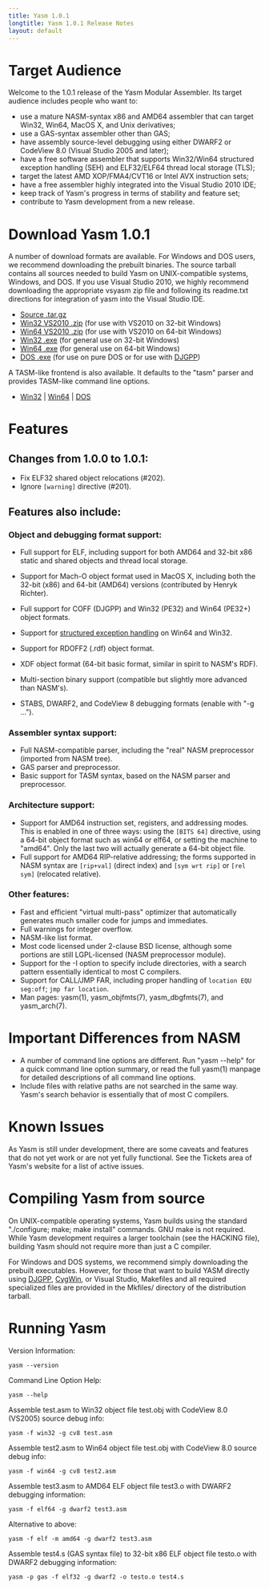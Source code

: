 ```yaml
---
title: Yasm 1.0.1
longtitle: Yasm 1.0.1 Release Notes
layout: default
---
```


Target Audience
===============

Welcome to the 1.0.1 release of the Yasm Modular Assembler.  Its target audience includes people who want to:

 * use a mature NASM-syntax x86 and AMD64 assembler that can target Win32, Win64, MacOS X, and Unix derivatives;
 * use a GAS-syntax assembler other than GAS;
 * have assembly source-level debugging using either DWARF2 or CodeView 8.0 (Visual Studio 2005 and later);
 * have a free software assembler that supports Win32/Win64 structured exception handling (SEH) and ELF32/ELF64 thread local storage (TLS);
 * target the latest AMD XOP/FMA4/CVT16 or Intel AVX instruction sets;
 * have a free assembler highly integrated into the Visual Studio 2010 IDE;
 * keep track of Yasm's progress in terms of stability and feature set;
 * contribute to Yasm development from a new release.

Download Yasm 1.0.1
===================

A number of download formats are available. For Windows and DOS users, we recommend downloading the prebuilt binaries. The source tarball contains all sources needed to build Yasm on UNIX-compatible systems, Windows, and DOS.  If you use Visual Studio 2010, we highly recommend downloading the appropriate vsyasm zip file and following its readme.txt directions for integration of yasm into the Visual Studio IDE.

 * [Source .tar.gz]({{site.releases}}/yasm-1.0.1.tar.gz)
 * [Win32 VS2010 .zip]({{site.releases}}/vsyasm-1.0.1-win32.zip) (for use with VS2010 on 32-bit Windows)
 * [Win64 VS2010 .zip]({{site.releases}}/vsyasm-1.0.1-win64.zip) (for use with VS2010 on 64-bit Windows)
 * [Win32 .exe]({{site.releases}}/yasm-1.0.1-win32.exe) (for general use on 32-bit Windows)
 * [Win64 .exe]({{site.releases}}/yasm-1.0.1-win64.exe) (for general use on 64-bit Windows)
 * [DOS .exe]({{site.releases}}/yasm-1.0.1-dos.exe) (for use on pure DOS or for use with [DJGPP](http://www.delorie.com/djgpp))

A TASM-like frontend is also available.  It defaults to the "tasm" parser and provides TASM-like command line options.

 * [Win32]({{site.releases}}/ytasm-1.0.1-win32.exe) | [Win64]({{site.releases}}/ytasm-1.0.1-win64.exe) | [DOS]({{site.releases}}/ytasm-1.0.1-dos.exe)

Features
========

Changes from 1.0.0 to 1.0.1:
----------------------------

 * Fix ELF32 shared object relocations (#202).
 * Ignore `[warning]` directive (#201).

Features also include:
----------------------

### Object and debugging format support:

 * Full support for ELF, including support for both AMD64 and 32-bit x86 static and shared objects and thread local storage.
 * Support for Mach-O object format used in MacOS X, including both the 32-bit (x86) and 64-bit (AMD64) versions (contributed by Henryk Richter).
 * Full support for COFF (DJGPP) and Win32 (PE32) and Win64 (PE32+) object formats.
 * Support for [structured exception handling]({{site.manual}}/objfmt-win64-exception.html) on Win64 and Win32.
 * Support for RDOFF2 (.rdf) object format.
 * XDF object format (64-bit basic format, similar in spirit to NASM's RDF).
 * Multi-section binary support (compatible but slightly more advanced than NASM's).

 * STABS, DWARF2, and CodeView 8 debugging formats (enable with "-g ...").

### Assembler syntax support:

 * Full NASM-compatible parser, including the "real" NASM preprocessor (imported from NASM tree).
 * GAS parser and preprocessor.
 * Basic support for TASM syntax, based on the NASM parser and preprocessor.

### Architecture support:

 * Support for AMD64 instruction set, registers, and addressing modes. This is enabled in one of three ways: using the `[BITS 64]` directive, using a 64-bit object format such as win64 or elf64, or setting the machine to "amd64".  Only the last two will actually generate a 64-bit object file.
 * Full support for AMD64 RIP-relative addressing; the forms supported in NASM syntax are `[rip+val]` (direct index) and `[sym wrt rip]` or `[rel sym]` (relocated relative).

### Other features:

 * Fast and efficient "virtual multi-pass" optimizer that automatically generates much smaller code for jumps and immediates.
 * Full warnings for integer overflow.
 * NASM-like list format.
 * Most code licensed under 2-clause BSD license, although some portions are still LGPL-licensed (NASM preprocessor module).
 * Support for the -I option to specify include directories, with a search pattern essentially identical to most C compilers.
 * Support for CALL/JMP FAR, including proper handling of `location EQU seg:off`; `jmp far location`.
 * Man pages: yasm(1), yasm_objfmts(7), yasm_dbgfmts(7), and yasm_arch(7).

Important Differences from NASM
===============================

 * A number of command line options are different. Run "yasm --help" for a quick command line option summary, or read the full yasm(1) manpage for detailed descriptions of all command line options.
 * Include files with relative paths are not searched in the same way.  Yasm's search behavior is essentially that of most C compilers.

Known Issues
============

As Yasm is still under development, there are some caveats and features that do not yet work or are not yet fully functional.  See the Tickets area of Yasm's website for a list of active issues.

Compiling Yasm from source
==========================

On UNIX-compatible operating systems, Yasm builds using the standard "./configure; make; make install" commands. GNU make is not required. While Yasm development requires a larger toolchain (see the HACKING file), building Yasm should not require more than just a C compiler.

For Windows and DOS systems, we recommend simply downloading the prebuilt executables. However, for those that want to build YASM directly using [DJGPP](http://www.delorie.com/djgpp/), [CygWin](http://www.cygwin.com/), or Visual Studio, Makefiles and all required specialized files are provided in the Mkfiles/ directory of the distribution tarball.

Running Yasm
============

Version Information:

    yasm --version

Command Line Option Help:

    yasm --help

Assemble test.asm to Win32 object file test.obj with CodeView 8.0 (VS2005) source debug info:

    yasm -f win32 -g cv8 test.asm

Assemble test2.asm to Win64 object file test.obj with CodeView 8.0 source debug info:

    yasm -f win64 -g cv8 test2.asm

Assemble test3.asm to AMD64 ELF object file test3.o with DWARF2 debugging information:

    yasm -f elf64 -g dwarf2 test3.asm

Alternative to above:

    yasm -f elf -m amd64 -g dwarf2 test3.asm

Assemble test4.s (GAS syntax file) to 32-bit x86 ELF object file testo.o with DWARF2 debugging information:

    yasm -p gas -f elf32 -g dwarf2 -o testo.o test4.s

